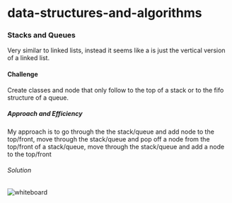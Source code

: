 # data-structures-and-algorithms

### Stacks and Queues
Very similar to linked lists, instead it seems like a is just the vertical version of a linked list.

#### Challenge
Create classes and node that only follow to the top of a stack or to the fifo structure of a queue.

##### Approach and Efficiency
My approach is to go through the the stack/queue and add node to the top/front,
move through the stack/queue and pop off a node from the top/front of a stack/queue,
move through the stack/queue and add a node to the top/front

###### Solution

![whiteboard](../assets/whiteboard10.jpg)

